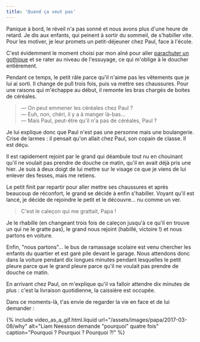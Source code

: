 ```yaml
---
title: 'Quand ça veut pas'
---
```


Panique à bord, le réveil n'a pas sonné et nous avons plus d'une heure de retard. Je dis aux enfants, qui peinent à sortir du sommeil, de s'habiller vite. Pour les motiver, je leur promets un petit-déjeuner chez Paul, face à l'école.

<!-- more -->

C'est évidemment le moment choisi par mon aîné pour aller [parachuter un gothique](https://www.youtube.com/watch?v=bJlDB_DCIb0 'Publicité Hépar : "Les expressions"') et se rater au niveau de l'essuyage, ce qui m'oblige à le doucher entièrement.

Pendant ce temps, le petit râle parce qu'il n'aime pas les vêtements que je lui ai sorti. Il change de pull trois fois, puis va mettre ses chaussures. Pour une raisons qui m'échappe au début, il remonte les bras chargés de boites de céréales.

> — On peut emmener les céréales chez Paul ?  
> — Euh, non, chéri, il y a à manger là-bas…  
> — Mais Paul, peut-être qu'il n'a pas de céréales, Paul ?

Je lui explique donc que Paul n'est pas une personne mais une boulangerie. Crise de larmes : il pensait qu'on allait chez Paul, son copain de classe. Il est déçu.

Il est rapidement rejoint par le grand qui déambule tout nu en chouinant qu'il ne voulait pas prendre de douche ce matin, qu'il en avait déjà pris une hier. Je suis à deux doigt de lui mettre sur le visage ce que je viens de lui enlever des fesses, mais me retiens.

Le petit finit par repartir pour aller mettre ses chaussures et après beaucoup de réconfort, le grand se décide à enfin s'habiller. Voyant qu'il est lancé, je décide de rejoindre le petit et le découvre… nu comme un ver.

> C'est le caleçon qui me grattait, Papa !

Je le rhabille (en changeant trois fois de caleçon jusqu'à ce qu'il en trouve un qui ne le gratte pas), le grand nous rejoint (habillé, victoire !) et nous partons en voiture.

Enfin, "nous partons"… le bus de ramassage scolaire est venu chercher les enfants du quartier et est garé pile devant le garage. Nous attendons donc dans la voiture pendant dix longues minutes pendant lesquelles le petit pleure parce que le grand pleure parce qu'il ne voulait pas prendre de douche ce matin.

En arrivant chez Paul, on m'explique qu'il va falloir attendre dix minutes de plus : c'est la livraison quotidienne, la caissière est occupée.

Dans ce moments-là, t'as envie de regarder la vie en face et de lui demander :

{% include video_as_a_gif.html.liquid
url="/assets/images/papa/2017-03-08/why"
alt="Liam Neesson demande &quot;pourquoi&quot; quatre fois"
caption="Pourquoi ? Pourquoi ? Pourquoi ?!"
%}
